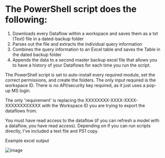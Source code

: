 # The PowerShell script does the following:

1. Downloads every Dataflow within a workspace and saves them as a txt (Text) file in a dated-backup folder
2. Parses out the file and extracts the individual query information
3. Combines the query information to an Excel table and saves the Table in the dated backup folder
4. Appends the data to a second master backup excel file that allows you to have a history of your Dataflows for each time you run the script.

The PowerShell script is set to auto-install every required module, set the correct permissions, and create the folders. The only input required is the workspace ID. There is no API/security key required, as it just uses a pop-up MS login.

The only 'requirement' is replacing the XXXXXXXX-XXXX-XXXX-XXXXXXXXXXXX with the Workspace ID you are trying to export the dataflows from. 

You must have read access to the dataflow (if you can refresh a model with a dataflow, you have read access). Depending on if you can run scripts directly, I've included a text file and PS1 copy.

Example excel output

![image](https://github.com/user-attachments/assets/30ec67fb-f059-427e-a878-110bcf1ab066)

